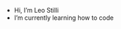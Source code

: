 - Hi, I’m Leo Stilli
- I’m currently learning how to code

<!---
LeoStilli/LeoStilli is a ✨ special ✨ repository because its `README.md` (this file) appears on your GitHub profile.
You can click the Preview link to take a look at your changes.
--->
